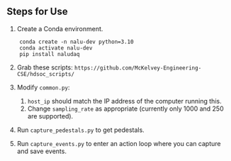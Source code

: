 ## Steps for Use

1. Create a Conda environment.
```
    conda create -n nalu-dev python=3.10
    conda activate nalu-dev
    pip install naludaq
```
2. Grab these scripts: `https://github.com/McKelvey-Engineering-CSE/hdsoc_scripts/`

3. Modify `common.py`:
    1. `host_ip` should match the IP address of the computer running this.
    2. Change `sampling_rate` as appropriate (currently only 1000 and 250 are supported).

4. Run `capture_pedestals.py` to get pedestals.

5. Run `capture_events.py` to enter an action loop where you can capture and save events.
